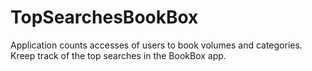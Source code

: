 # TopSearchesBookBox
Application counts accesses of users to book volumes and categories. Kreep track of the top searches in the BookBox app.
